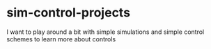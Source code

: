 # sim-control-projects
I want to play around a bit with simple simulations and simple control schemes to learn more about controls
